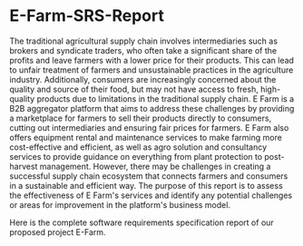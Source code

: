 # E-Farm-SRS-Report
The traditional agricultural supply chain involves intermediaries such as brokers and syndicate
traders, who often take a significant share of the profits and leave farmers with a lower price for
their products. This can lead to unfair treatment of farmers and unsustainable practices in the
agriculture industry. Additionally, consumers are increasingly concerned about the quality and
source of their food, but may not have access to fresh, high-quality products due to limitations in
the traditional supply chain.
E Farm is a B2B aggregator platform that aims to address these challenges by providing a
marketplace for farmers to sell their products directly to consumers, cutting out intermediaries and
ensuring fair prices for farmers. E Farm also offers equipment rental and maintenance services to
make farming more cost-effective and efficient, as well as agro solution and consultancy services
to provide guidance on everything from plant protection to post-harvest management.
However, there may be challenges in creating a successful supply chain ecosystem that connects
farmers and consumers in a sustainable and efficient way. The purpose of this report is to assess
the effectiveness of E Farm's services and identify any potential challenges or areas for
improvement in the platform's business model.

Here is the complete software requirements specification report of our proposed project E-Farm.
